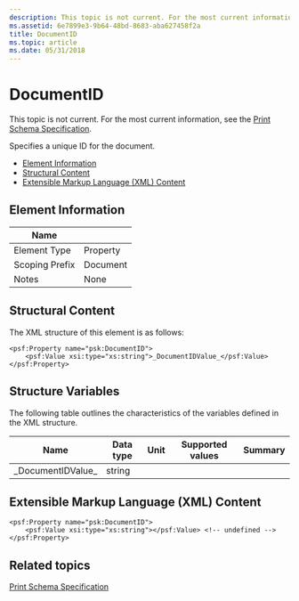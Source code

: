 ```yaml
---
description: This topic is not current. For the most current information, see the Print Schema Specification.
ms.assetid: 6e7899e3-9b64-48bd-8683-aba627458f2a
title: DocumentID
ms.topic: article
ms.date: 05/31/2018
---
```


# DocumentID

This topic is not current. For the most current information, see the [Print Schema Specification](https://www.microsoft.com/whdc/xps/printschema.mspx).

Specifies a unique ID for the document.

-   [Element Information](#element-information)
-   [Structural Content](#structural-content)
-   [Extensible Markup Language (XML) Content](#extensible-markup-language-xml-content)

## Element Information



| Name                       |                     |
|----------------------------|---------------------|
| Element Type <br/>   | Property<br/> |
| Scoping Prefix <br/> | Document<br/> |
| Notes <br/>          | None<br/>     |



 

## Structural Content

The XML structure of this element is as follows:

``` syntax
<psf:Property name="psk:DocumentID">
    <psf:Value xsi:type="xs:string">_DocumentIDValue_</psf:Value>
</psf:Property>
```

## Structure Variables

The following table outlines the characteristics of the variables defined in the XML structure.



| Name                           | Data type         | Unit | Supported values | Summary |
|--------------------------------|-------------------|------|------------------|---------|
| \_DocumentIDValue\_<br/> | string<br/> |      |                  |         |



 

## Extensible Markup Language (XML) Content

``` syntax
<psf:Property name="psk:DocumentID">
    <psf:Value xsi:type="xs:string"></psf:Value> <!-- undefined -->
</psf:Property>
```

## Related topics

<dl> <dt>

[Print Schema Specification](https://www.microsoft.com/whdc/xps/printschema.mspx)
</dt> </dl>

 

 




